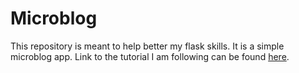 # Microblog

This repository is meant to help better my flask skills.
It is a simple microblog app.
Link to the tutorial I am following can be found [here](https://blog.miguelgrinberg.com/post/the-flask-mega-tutorial-part-i-hello-world).
